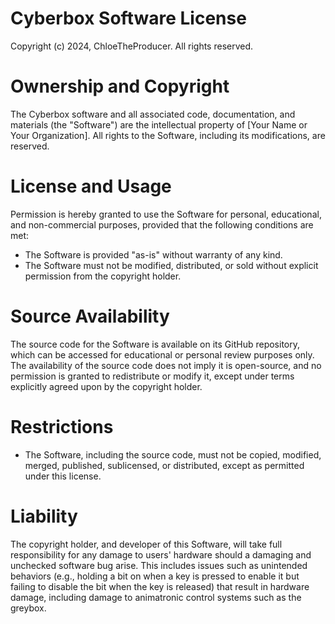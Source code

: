 # Cyberbox Software License

Copyright (c) 2024, ChloeTheProducer. All rights reserved.

# Ownership and Copyright
The Cyberbox software and all associated code, documentation, and materials (the "Software") are the intellectual property of [Your Name or Your Organization]. All rights to the Software, including its modifications, are reserved.

# License and Usage
Permission is hereby granted to use the Software for personal, educational, and non-commercial purposes, provided that the following conditions are met:
   * The Software is provided "as-is" without warranty of any kind.
   * The Software must not be modified, distributed, or sold without explicit permission from the copyright holder.

# Source Availability
The source code for the Software is available on its GitHub repository, which can be accessed for educational or personal review purposes only. The availability of the source code does not imply it is open-source, and no permission is granted to redistribute or modify it, except under terms explicitly agreed upon by the copyright holder.

# Restrictions
   * The Software, including the source code, must not be copied, modified, merged, published, sublicensed, or distributed, except as permitted under this license.

# Liability
The copyright holder, and developer of this Software, will take full responsibility for any damage to users' hardware should a damaging and unchecked software bug arise. This includes issues such as unintended behaviors (e.g., holding a bit on when a key is pressed to enable it but failing to disable the bit when the key is released) that result in hardware damage, including damage to animatronic control systems such as the greybox.
